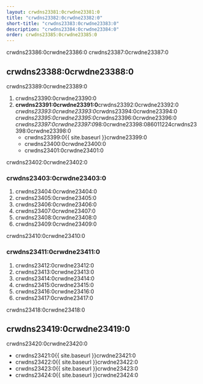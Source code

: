 ```yaml
---
layout: crwdns23381:0crwdne23381:0
title: "crwdns23382:0crwdne23382:0"
short-title: "crwdns23383:0crwdne23383:0"
description: "crwdns23384:0crwdne23384:0"
order: crwdns23385:0crwdne23385:0
---
```

crwdns23386:0crwdne23386:0 crwdns23387:0crwdne23387:0

## crwdns23388:0crwdne23388:0

crwdns23389:0crwdne23389:0

1. crwdns23390:0crwdne23390:0
2. **crwdns23391:0crwdne23391:0**crwdns23392:0crwdne23392:0 *crwdns23393:0crwdne23393:0*crwdns23394:0crwdne23394:0 *crwdns23395:0crwdne23395:0*crwdns23396:0crwdne23396:0 *crwdns23397:0crwdne23397:0*98:0crwdne23398:086011224crwdns23398:0crwdne23398:0 
    - crwdns23399:0{{ site.baseurl }}crwdne23399:0
    - crwdns23400:0crwdne23400:0
    - crwdns23401:0crwdne23401:0

crwdns23402:0crwdne23402:0

### crwdns23403:0crwdne23403:0

1. crwdns23404:0crwdne23404:0
2. crwdns23405:0crwdne23405:0
3. crwdns23406:0crwdne23406:0
4. crwdns23407:0crwdne23407:0
5. crwdns23408:0crwdne23408:0
6. crwdns23409:0crwdne23409:0

crwdns23410:0crwdne23410:0

### crwdns23411:0crwdne23411:0

1. crwdns23412:0crwdne23412:0
2. crwdns23413:0crwdne23413:0
3. crwdns23414:0crwdne23414:0
4. crwdns23415:0crwdne23415:0
5. crwdns23416:0crwdne23416:0
6. crwdns23417:0crwdne23417:0

crwdns23418:0crwdne23418:0

## crwdns23419:0crwdne23419:0

crwdns23420:0crwdne23420:0

- crwdns23421:0{{ site.baseurl }}crwdne23421:0
- crwdns23422:0{{ site.baseurl }}crwdne23422:0
- crwdns23423:0{{ site.baseurl }}crwdne23423:0
- crwdns23424:0{{ site.baseurl }}crwdne23424:0